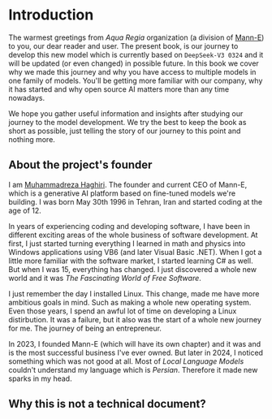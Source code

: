 # Introduction

The warmest greetings from _Aqua Regia_ organization (a division of [Mann-E](https://mann-e.com)) to you, our dear reader and user. The present book, is our journey to develop this new model which is currently based on `DeepSeek-V3 0324` and it will be updated (or even changed) in possible future. In this book we cover why we made this journey and why you have access to multiple models in one family of models. You'll be getting more familiar with our company, why it has started and why open source AI matters more than any time nowadays. 

We hope you gather useful information and insights after studying our journey to the model development. We try the best to keep the book as short as possible, just telling the story of our journey to this point and nothing more.

## About the project's founder

I am [Muhammadreza Haghiri](https://haghiri75.com/en). The founder and current CEO of Mann-E, which is a generative AI platform based on fine-tuned models we're building. I was born May 30th 1996 in Tehran, Iran and started coding at the age of 12. 

In years of experiencing coding and developing software, I have been in different exciting areas of the whole business of software development. At first, I just started turning everything I learned in math and physics into Windows applications using VB6 (and later Visual Basic .NET). When I got a little more familiar with the software market, I started learning C# as well. But when I was 15, everything has changed. I just discovered a whole new world and it was _The Fascinating World of Free Software_. 

I just remember the day I installed Linux. This change, made me have more ambitious goals in mind. Such as making a whole new operating system. Even those years, I spend an awful lot of time on developing a Linux distirbution. It was a failure, but it also was the start of a whole new journey for me. The journey of being an entrepreneur. 

In 2023, I founded Mann-E (which will have its own chapter) and it was and is the most successful business I've ever owned. But later in 2024, I noticed something which was not good at all. Most of _Local Language Models_ couldn't understand my language which is _Persian_. Therefore it made new sparks in my head. 

## Why this is not a technical document?